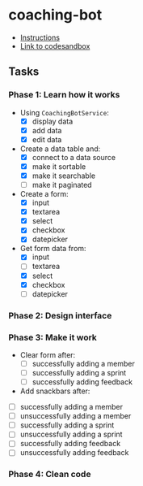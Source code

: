# coaching-bot
* [Instructions](https://gist.github.com/nmcapule/9e25c9c1bed0ac33badff84b322ad051)
* [Link to codesandbox](https://codesandbox.io/s/modest-einstein-yljkn)

## Tasks

### Phase 1: Learn how it works

* Using `CoachingBotService`:
  * [x] display data
  * [x] add data
  * [x] edit data
* Create a data table and:
  * [x] connect to a data source
  * [x] make it sortable
  * [x] make it searchable
  * [ ] make it paginated
* Create a form:
  * [x] input
  * [x] textarea
  * [x] select
  * [x] checkbox
  * [x] datepicker
* Get form data from:
  * [x] input
  * [ ] textarea
  * [x] select
  * [x] checkbox
  * [ ] datepicker

### Phase 2: Design interface

### Phase 3: Make it work

* Clear form after:
  * [ ] successfully adding a member
  * [ ] successfully adding a sprint
  * [ ] successfully adding feedback
* Add snackbars after:
 * [ ] successfully adding a member
 * [ ] unsuccessfully adding a member
 * [ ] successfully adding a sprint
 * [ ] unsuccessfully adding a sprint
 * [ ] successfully adding feedback
 * [ ] unsuccessfully adding feedback

### Phase 4: Clean code
